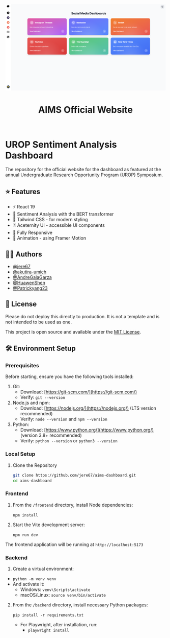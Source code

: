 <p align="center">
  <img alt="Screenshot of Website" src="./frontend/public/homepage.png">
</p>

<h1 align="center">
  AIMS Official Website
</h1>

<p align="center">
  <img alt="" src="https://img.shields.io/github/languages/top/jere67/aims-dashboard?style=for-the-badge&labelColor=000">
  <a aria-label="License" href="https://github.com/jere67/aims-dashboard/blob/main/LICENSE">
    <img alt="" src="https://img.shields.io/github/license/jere67/aims-dashboard?style=for-the-badge&labelColor=000">
  </a>
</p>

# UROP Sentiment Analysis Dashboard
The repository for the official website for the dashboard as featured at the annual Undergraduate Research Opportunity Program (UROP) Symposium. 

## ⭐ Features
- ⚡️ React 19
- 📜 Sentiment Analysis with the BERT transformer
- 🎨 Tailwind CSS - for modern styling
- 🃏 Aceternity UI - accessible UI components
- 📱 Fully Responsive
- 🎨 Animation - using Framer Motion

## ✍🏻 Authors

- [@jere67](https://github.com/jere67)
- [@akutira-umich](https://github.com/akutira-umich)
- [@AndreGalaGarza](https://github.com/AndreGalaGarza)
- [@HuawenShen](https://github.com/HuawenShen)
- [@Patrickyang23](https://github.com/Patrickyang23)

## 🪪 License

Please do not deploy this directly to production. It is not a template and is not intended to be used as one.

This project is open source and available under the [MIT License](LICENSE).

## 🛠️ Environment Setup
### Prerequisites

Before starting, ensure you have the following tools installed:

1. Git:
   - Download: [https://git-scm.com/](https://git-scm.com/)
   - Verify: `git --version`
2. Node.js and npm:
   - Download: [https://nodejs.org/](https://nodejs.org/) (LTS version recommended)
   - Verify: `node --version` and `npm --version`
3. Python:
   - Download: [https://www.python.org/](https://www.python.org/) (version 3.8+ recommended)
   - Verify: `python --version` or `python3 --version`

### Local Setup

1. Clone the Repository
   ```bash
   git clone https://github.com/jere67/aims-dashboard.git
   cd aims-dashboard
   ```
  
### Frontend
1. From the ```/frontend``` directory, install Node dependencies:

    `npm install`

2. Start the Vite development server:

    `npm run dev`

The frontend application will be running at `http://localhost:5173`

### Backend
1. Create a virtual environment:
  - ```python -m venv venv```
  - And activate it:
    - Windows: ```venv\Scripts\activate```
    - macOS/Linux: ```source venv/bin/activate```

2. From the ```/backend``` directory, install necessary Python packages:

    `pip install -r requirements.txt`

    - For Playwright, after installation, run:
      - ```playwright install```